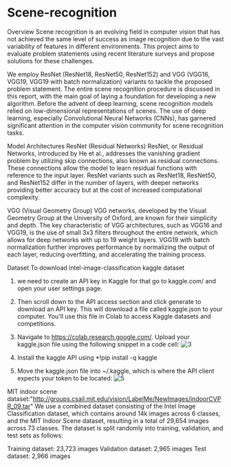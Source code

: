 # Scene-recognition

Overview
Scene recognition is an evolving field in computer vision that has not achieved the same level of success as image recognition due to the vast variability of features in different environments. This project aims to evaluate problem statements using recent literature surveys and propose solutions for these challenges.

We employ ResNet (ResNet18, ResNet50, ResNet152) and VGG (VGG16, VGG19, VGG19 with batch normalization) variants to tackle the proposed problem statement. The entire scene recognition procedure is discussed in this report, with the main goal of laying a foundation for developing a new algorithm. Before the advent of deep learning, scene recognition models relied on low-dimensional representations of scenes. The use of deep learning, especially Convolutional Neural Networks (CNNs), has garnered significant attention in the computer vision community for scene recognition tasks.


Model Architectures
ResNet (Residual Networks)
ResNet, or Residual Networks, introduced by He et al., addresses the vanishing gradient problem by utilizing skip connections, also known as residual connections. These connections allow the model to learn residual functions with reference to the input layer. ResNet variants such as ResNet18, ResNet50, and ResNet152 differ in the number of layers, with deeper networks providing better accuracy but at the cost of increased computational complexity.

VGG (Visual Geometry Group)
VGG networks, developed by the Visual Geometry Group at the University of Oxford, are known for their simplicity and depth. The key characteristic of VGG architectures, such as VGG16 and VGG19, is the use of small 3x3 filters throughout the entire network, which allows for deep networks with up to 19 weight layers. VGG19 with batch normalization further improves performance by normalizing the output of each layer, reducing overfitting, and accelerating the training process.

Dataset
To download intel-image-classification kaggle dataset

1. we need to create an API key in Kaggle for that go to kaggle.com/ and open your user settings page.
2. Then scroll down to the API access section and click generate to download an API key. This will download a file called kaggle.json to your computer. You'll use this file in Colab to access Kaggle datasets and competitions.
3. Navigate to https://colab.research.google.com/. Upload your kaggle.json file using the following snippet in a code cell: ![3](https://github.com/user-attachments/assets/8cb60cb9-d999-4789-b10b-5869aabaa894)

4. Install the kaggle API using *!pip install -q kaggle
5. Move the kaggle.json file into ~/.kaggle, which is where the API client expects your token to be located: ![5](https://github.com/user-attachments/assets/95e42b2a-ff08-4b3a-b467-a1c5a2e61744)

MIT indoor scene dataset:"http://groups.csail.mit.edu/vision/LabelMe/NewImages/indoorCVPR_09.tar"
We use a combined dataset consisting of the Intel Image Classification dataset, which contains around 14k images across 6 classes, and the MIT Indoor Scene dataset, resulting in a total of 29,654 images across 73 classes. The dataset is split randomly into training, validation, and test sets as follows:

Training dataset: 23,723 images
Validation dataset: 2,965 images
Test dataset: 2,966 images

